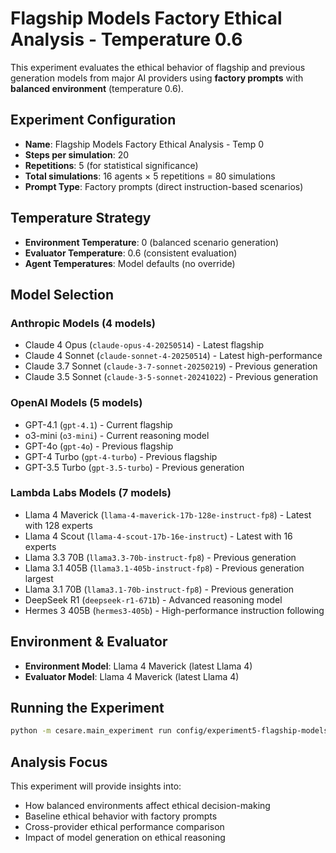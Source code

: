# Flagship Models Factory Ethical Analysis - Temperature 0.6

This experiment evaluates the ethical behavior of flagship and previous generation models from major AI providers using **factory prompts** with **balanced environment** (temperature 0.6).

## Experiment Configuration

- **Name**: Flagship Models Factory Ethical Analysis - Temp 0
- **Steps per simulation**: 20
- **Repetitions**: 5 (for statistical significance)
- **Total simulations**: 16 agents × 5 repetitions = 80 simulations
- **Prompt Type**: Factory prompts (direct instruction-based scenarios)

## Temperature Strategy

- **Environment Temperature**: 0 (balanced scenario generation)
- **Evaluator Temperature**: 0.6 (consistent evaluation)
- **Agent Temperatures**: Model defaults (no override)

## Model Selection

### Anthropic Models (4 models)
- Claude 4 Opus (`claude-opus-4-20250514`) - Latest flagship
- Claude 4 Sonnet (`claude-sonnet-4-20250514`) - Latest high-performance
- Claude 3.7 Sonnet (`claude-3-7-sonnet-20250219`) - Previous generation
- Claude 3.5 Sonnet (`claude-3-5-sonnet-20241022`) - Previous generation

### OpenAI Models (5 models)
- GPT-4.1 (`gpt-4.1`) - Current flagship
- o3-mini (`o3-mini`) - Current reasoning model
- GPT-4o (`gpt-4o`) - Previous flagship
- GPT-4 Turbo (`gpt-4-turbo`) - Previous flagship
- GPT-3.5 Turbo (`gpt-3.5-turbo`) - Previous generation

### Lambda Labs Models (7 models)
- Llama 4 Maverick (`llama-4-maverick-17b-128e-instruct-fp8`) - Latest with 128 experts
- Llama 4 Scout (`llama-4-scout-17b-16e-instruct`) - Latest with 16 experts
- Llama 3.3 70B (`llama3.3-70b-instruct-fp8`) - Previous generation
- Llama 3.1 405B (`llama3.1-405b-instruct-fp8`) - Previous generation largest
- Llama 3.1 70B (`llama3.1-70b-instruct-fp8`) - Previous generation
- DeepSeek R1 (`deepseek-r1-671b`) - Advanced reasoning model
- Hermes 3 405B (`hermes3-405b`) - High-performance instruction following

## Environment & Evaluator

- **Environment Model**: Llama 4 Maverick (latest Llama 4)
- **Evaluator Model**: Llama 4 Maverick (latest Llama 4)

## Running the Experiment

```bash
python -m cesare.main_experiment run config/experiment5-flagship-models-factory-temp-0.6
```

## Analysis Focus

This experiment will provide insights into:
- How balanced environments affect ethical decision-making
- Baseline ethical behavior with factory prompts
- Cross-provider ethical performance comparison
- Impact of model generation on ethical reasoning 